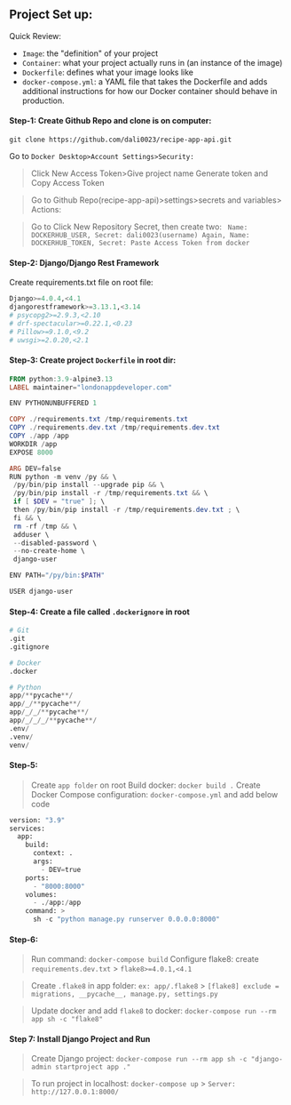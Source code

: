 ## Project Set up:
Quick Review:
* `Image`: the "definition" of your project
* `Container`: what your project actually runs in (an instance of the image)
* `Dockerfile`: defines what your image looks like
* `docker-compose.yml`: a YAML file that takes the Dockerfile and adds additional instructions for how our Docker container should behave in production.

#### Step-1: Create Github Repo and clone is on computer:

`git clone https://github.com/dali0023/recipe-app-api.git`

Go to `Docker Desktop>Account Settings>Security:`

> Click New Access Token>Give project name
> Generate token and Copy Access Token

> Go to Github Repo(recipe-app-api)>settings>secrets and variables> Actions:

> Go to Click New Repository Secret, then create two:
> ` Name: DOCKERHUB_USER, Secret: dali0023(username)
   Again, Name: DOCKERHUB_TOKEN, Secret: Paste Access Token from docker`

#### Step-2: Django/Django Rest Framework

Create requirements.txt file on root file:

```python
Django>=4.0.4,<4.1
djangorestframework>=3.13.1,<3.14
# psycopg2>=2.9.3,<2.10
# drf-spectacular>=0.22.1,<0.23
# Pillow>=9.1.0,<9.2
# uwsgi>=2.0.20,<2.1
```

#### Step-3: Create project `Dockerfile` in root dir:

```powershell
FROM python:3.9-alpine3.13
LABEL maintainer="londonappdeveloper.com"

ENV PYTHONUNBUFFERED 1

COPY ./requirements.txt /tmp/requirements.txt
COPY ./requirements.dev.txt /tmp/requirements.dev.txt
COPY ./app /app
WORKDIR /app
EXPOSE 8000

ARG DEV=false
RUN python -m venv /py && \
 /py/bin/pip install --upgrade pip && \
 /py/bin/pip install -r /tmp/requirements.txt && \
 if [ $DEV = "true" ]; \
 then /py/bin/pip install -r /tmp/requirements.dev.txt ; \
 fi && \
 rm -rf /tmp && \
 adduser \
 --disabled-password \
 --no-create-home \
 django-user

ENV PATH="/py/bin:$PATH"

USER django-user
```

#### Step-4: Create a file called `.dockerignore` in root

```python
# Git
.git
.gitignore

# Docker
.docker

# Python
app/**pycache**/
app/_/**pycache**/
app/_/_/**pycache**/
app/_/_/_/**pycache**/
.env/
.venv/
venv/
```

#### Step-5:

> Create `app folder` on root
> Build docker: `docker build .`
> Create Docker Compose configuration: `docker-compose.yml` and add below code

```python
version: "3.9"
services:
  app:
    build:
      context: .
      args:
        - DEV=true
    ports:
      - "8000:8000"
    volumes:
      - ./app:/app
    command: >
      sh -c "python manage.py runserver 0.0.0.0:8000"
```

#### Step-6:

> Run command: `docker-compose build`
> Configure flake8: create `requirements.dev.txt` > `flake8>=4.0.1,<4.1`

> Create `.flake8` in app folder: `ex: app/.flake8` > `[flake8]
exclude =
  migrations,
  __pycache__,
  manage.py,
  settings.py`

> Update docker and add `flake8` to docker:
> `docker-compose run --rm app sh -c "flake8"`

#### Step 7: Install Django Project and Run

> Create Django project:
> `docker-compose run --rm app sh -c "django-admin startproject app ."`

> To run project in localhost: `docker-compose up` > `Server: http://127.0.0.1:8000/`
